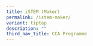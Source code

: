 ```yaml
---
title: iSTEM (Maker)
permalink: /istem-maker/
variant: tiptap
description: ""
third_nav_title: CCA Programme
---
```

